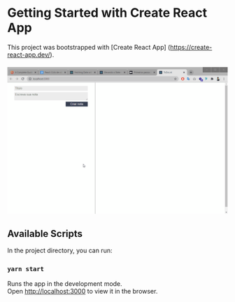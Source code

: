 # Getting Started with Create React App

This project was bootstrapped with [Create React App] (https://create-react-app.dev/).

<h4 align="center">
    <img alt="ToDoGif" title="ToDoReactJSf" src="./src/assets/demonstração.gif" width="750px" />
</h4>

## Available Scripts

In the project directory, you can run:

### `yarn start`

Runs the app in the development mode.\
Open [http://localhost:3000](http://localhost:3000) to view it in the browser.
